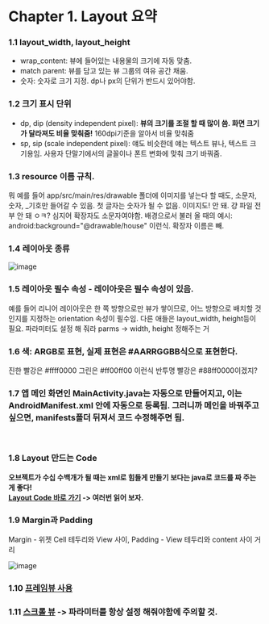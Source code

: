 Chapter 1. Layout 요약
========


### 1.1 layout_width, layout_height
- wrap_content: 뷰에 들어있는 내용물의 크기에 자동 맞춤.
- match parent: 뷰를 담고 있는 뷰 그룹의 여유 공간 채움.
- 숫자: 숫자로 크기 지정. dp나 px의 단위가 반드시 있어야함.


### 1.2 크기 표시 단위
- dp, dip (density independent pixel): **뷰의 크기를 조절 할 때 많이 씀. 화면 크기가 달라져도 비율 맞춰줌!** 160dpi기준을 알아서 비율 맞춰줌
- sp, sip (scale independent pixel): 얘도 비슷한데 얘는 텍스트 뷰나, 텍스트 크기용임. 사용자 단말기에서의 글꼴이나 폰트 변화에 맞춰 크기 바꿔줌.

 
### 1.3 resource 이름 규칙.
뭐 예를 들어 app/src/main/res/drawable 폴더에 이미지를 넣는다 할 때도, 
소문자, 숫자, _기호만 들어갈 수 있음. 첫 글자는 숫자가 될 수 없음. 이미지도! 안 돼. 걍 파일 전부 안 돼 ㅇㅋ? 심지어 확장자도 소문자여야함.
배경으로서 불러 올 때의 예시: android:background="@drawable/house" 이런식. 확장자 이름은 빼.
<br/>

### 1.4 레이아웃 종류
    
![image](https://user-images.githubusercontent.com/71186266/167997951-62fdd61c-4e8f-4866-8531-b998776e90e7.png)
<br/>

### 1.5 레이아웃 필수 속성 - 레이아웃은 필수 속성이 있음.
예를 들어 리니어 레이아웃은 한 쪽 방향으로만 뷰가 쌓이므로, 어느 방향으로 배치할 것인지를 지정하는 orientation 속성이 필수임. 다른 애들은 layout_width, height등이 필요.
파라미터도 설정 해 줘라 parms → width, height 정해주는 거
<br/>

### 1.6 색: ARGB로 표현, 실제 표현은 #AARRGGBB식으로 표현한다.
진한 빨강은 #ffff0000 그린은 #ff00ff00 이런식 반투명 빨강은 #88ff0000이겠지?
<br/>

### 1.7 앱 메인 화면인 MainActivity.java는 자동으로 만들어지고, 이는 AndroidManifest.xml 안에 자동으로 등록됨. 그러니까 메인을 바꿔주고 싶으면, manifests폴더 뒤져서 코드 수정해주면 됨.
<br/>

### 1.8 Layout 만드는 Code
**오브젝트가 수십 수백개가 될 때는 xml로 힘들게 만들기 보다는 java로 코드를 짜 주는게 좋다!     
[Layout Code 바로 가기](https://github.com/binary-ho/TIL-public/blob/main/Android/%5B%EC%B1%85%5D%20Do%20it%20%EC%95%88%EB%93%9C%EB%A1%9C%EC%9D%B4%EB%93%9C%20%EC%95%B1%20%ED%94%84%EB%A1%9C%EA%B7%B8%EB%9E%98%EB%B0%8D/1.%20Layout/Layout%20Code.md) -> 여러번 읽어 보자.**


### 1.9 Margin과 Padding
Margin - 위젯 Cell 테두리와 View 사이,
Padding - View 테두리와 content 사이 거리

![image](https://user-images.githubusercontent.com/71186266/167998793-76ac1673-772d-4581-9aec-1683c50f7f33.png)


### 1.10 [프레임뷰 사용](https://github.com/binary-ho/TIL-public/blob/main/Android/%5B%EC%B1%85%5D%20Do%20it%20%EC%95%88%EB%93%9C%EB%A1%9C%EC%9D%B4%EB%93%9C%20%EC%95%B1%20%ED%94%84%EB%A1%9C%EA%B7%B8%EB%9E%98%EB%B0%8D/1.%20Layout/Frame%20View.md)

    
### 1.11 [스크롤 뷰](https://github.com/binary-ho/TIL-public/blob/main/Android/%5B%EC%B1%85%5D%20Do%20it%20%EC%95%88%EB%93%9C%EB%A1%9C%EC%9D%B4%EB%93%9C%20%EC%95%B1%20%ED%94%84%EB%A1%9C%EA%B7%B8%EB%9E%98%EB%B0%8D/1.%20Layout/Scroll%20View.md)  -> 파라미터를 항상 설정 해줘야함에 주의할 것.
